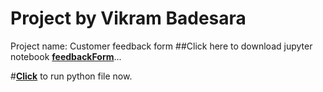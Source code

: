 # Project by Vikram Badesara
 Project name: Customer feedback form
##Click here to download jupyter notebook [__feedbackForm__](feedback-form.ipynb)...

#[__Click__](form.py) to run python file now.



